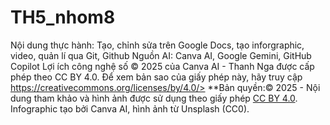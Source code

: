 # TH5_nhom8 
Nội dung thực hành: Tạo, chỉnh sửa trên Google Docs, tạo inforgraphic, video, quản lí qua Git, Github
Nguồn AI: Canva AI, Google Gemini, GitHub Copilot
Lợi ích công nghệ số © 2025 của Canva AI - Thanh Nga được cấp phép theo CC BY 4.0. Để xem bản sao của giấy phép này, hãy truy cập https://creativecommons.org/licenses/by/4.0/>
**Bản quyền:© 2025 - Nội dung tham khảo và hình ảnh được sử dụng theo giấy phép 
                <a href="https://creativecommons.org/licenses/by/4.0/" target="_blank">CC BY 4.0</a>. 
Infographic tạo bởi Canva AI, hình ảnh từ Unsplash (CC0).
